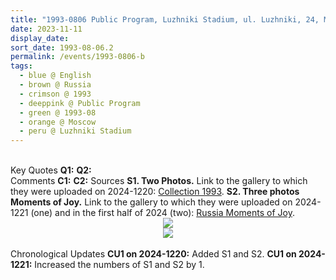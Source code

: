 ```yaml
---
title: "1993-0806 Public Program, Luzhniki Stadium, ul. Luzhniki, 24, Moscow, Russia"
date: 2023-11-11
display_date: 
sort_date: 1993-08-06.2
permalink: /events/1993-0806-b
tags:
  - blue @ English
  - brown @ Russia
  - crimson @ 1993
  - deeppink @ Public Program
  - green @ 1993-08
  - orange @ Moscow
  - peru @ Luzhniki Stadium
---
```


<br>

<wave-list>
  <list-title color="DarkSeaGreen" width="55">Key Quotes</list-title>
  <list-item color="BlanchedAlmond" width="280"><b>Q1:</b> <i></i></list-item>
  <list-item color="Lavender" width="280"><b>Q2:</b> <i></i></list-item>
</wave-list>

<br>

<wave-list>
  <list-title color="DarkSeaGreen" width="55">Comments</list-title>
  <list-item color="BlanchedAlmond" width="280"><b>C1:</b> <i></i></list-item>
  <list-item color="Lavender" width="280"><b>C2:</b> <i></i></list-item>
</wave-list>

<wave-list>
  <list-title color="DarkSeaGreen" width="40">Sources</list-title>
  <list-item color="BlanchedAlmond"  width="280"><b>S1. Two Photos.</b> Link to the gallery to which they were uploaded on 2024-1220: <a href="https://eternalmoments.smugmug.com/Collections/Yogi-Mahajan-Collection/1993">Collection 1993</a>.</list-item>
  <list-item color="BlanchedAlmond"  width="280"><b>S2. Three photos Moments of Joy.</b> Link to the gallery to which they were uploaded on 2024-1221 (one) and in the first half of 2024 (two): <a href="https://eternalmoments.smugmug.com/Countries/Russia/Moments-of-Joy">Russia Moments of Joy</a>.</list-item>  
</wave-list>

<div style="text-align: center"><img src="https://pub-bcc3cbe9b1e94ba1ac28915f7a3900fa.r2.dev/1993-0806_Public_Program_Luzhniki_Stadium_ul._Luzhniki_24_Moscow_Russia_01_(Yogi_Mahajan_Collection).jpg" /></div>

<div style="text-align: center"><img src="https://pub-bcc3cbe9b1e94ba1ac28915f7a3900fa.r2.dev/1993-0806_Public_Program_Luzhniki_Stadium_ul._Luzhniki_24_Moscow_Russia_00a_(Photo_credit_Edward_Saugstad).jpg" /></div>

<br>

<wave-list>
  <list-title color="DarkSeaGreen" width="110">Chronological Updates</list-title>
  <list-item color="BlanchedAlmond"  width="280"><b>CU1 on 2024-1220:</b> Added S1 and S2.</list-item>
  <list-item color="BlanchedAlmond"  width="280"><b>CU1 on 2024-1221:</b> Increased the numbers of S1 and S2 by 1.</list-item>  
</wave-list>